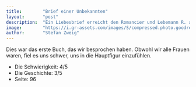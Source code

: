 ```yaml
---
title:        "Brief einer Unbekannten"
layout:       "post"
description:  "Ein Liebesbrief erreicht den Romancier und Lebemann R. an seinem einundvierzigsten Geburtstag – die leidenschaftliche Lebensbeichte einer Frau, deren Lebensmittelpunkt er war."
image:        "https://i.gr-assets.com/images/S/compressed.photo.goodreads.com/books/1336212520l/6066871.jpg"
author:       "Stefan Zweig"
---
```

<!--![brief](https://i.gr-assets.com/images/S/compressed.photo.goodreads.com/books/1328977763l/8846471.jpg "Brief")
-->
Dies war das erste Buch, das wir besprochen haben.
Obwohl wir alle Frauen waren, fiel es uns schwer, uns in die Hauptfigur einzufühlen. 

* Die Schwierigkeit: 4/5 
* Die Geschichte: 3/5
* Seite: 96
 
